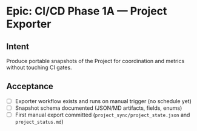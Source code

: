 <!--
title: Epic: CI/CD Phase 1A — Project Exporter
labels: ["epic","CI/CD-phase:phase-1a"]
uid: ci-cd-phase1a-epic
children_uids: ["ci-cd-phase1a-workflow","ci-cd-phase1a-schema","ci-cd-phase1a-first-export"]

# snapshot semantics (create-only)
mode: create_only
frozen: true
lifecycle: seed_only
-->

# Epic: CI/CD Phase 1A — Project Exporter

## Intent
Produce portable snapshots of the Project for coordination and metrics without touching CI gates.

## Acceptance
- [ ] Exporter workflow exists and runs on manual trigger (no schedule yet)
- [ ] Snapshot schema documented (JSON/MD artifacts, fields, enums)
- [ ] First manual export committed (`project_sync/project_state.json` and `project_status.md`)
